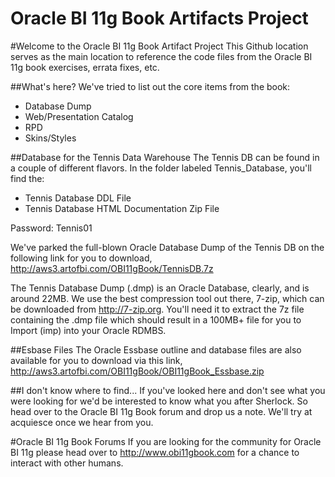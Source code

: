 Oracle BI 11g Book Artifacts Project
====================================

#Welcome to the Oracle BI 11g Book Artifact Project
This Github location serves as the main location to reference the code files from the Oracle BI 11g book exercises, errata fixes, etc. 

##What's here?
We've tried to list out the core items from the book:
* Database Dump
* Web/Presentation Catalog
* RPD
* Skins/Styles

##Database for the Tennis Data Warehouse
The Tennis DB can be found in a couple of different flavors.  In the folder labeled Tennis_Database, you'll find the:
* Tennis Database DDL File
* Tennis Database HTML Documentation Zip File

Password: Tennis01

We've parked the full-blown Oracle Database Dump of the Tennis DB on the following link for you to download, 
http://aws3.artofbi.com/OBI11gBook/TennisDB.7z

The Tennis Database Dump (.dmp) is an Oracle Database, clearly, and is around 22MB. We use the best compression tool out there, 7-zip, which can be downloaded from http://7-zip.org.  You'll need it to extract the 7z file containing the .dmp file which should result in a 100MB+ file for you to Import (imp) into your Oracle RDMBS.

##Esbase Files
The Oracle Essbase outline and database files are also available for you to download via this link, http://aws3.artofbi.com/OBI11gBook/OBI11gBook_Essbase.zip

##I don't know where to find...
If you've looked here and don't see what you were looking for we'd be interested to know what you after Sherlock.  So head over to the Oracle BI 11g Book forum and drop us a note. We'll try at acquiesce once we hear from you.

#Oracle BI 11g Book Forums
If you are looking for the community for Oracle BI 11g please head over to  http://www.obi11gbook.com for a chance to interact with other humans.